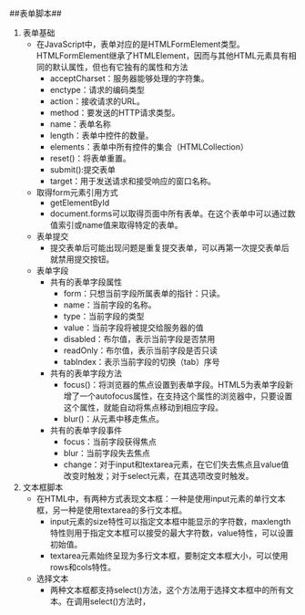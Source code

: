 ##表单脚本##

1. 表单基础
    - 在JavaScript中，表单对应的是HTMLFormElement类型。HTMLFormElement继承了HTMLElement，因而与其他HTML元素具有相同的默认属性，但也有它独有的属性和方法
        - acceptCharset：服务器能够处理的字符集。
        - enctype：请求的编码类型
        - action：接收请求的URL。
        - method：要发送的HTTP请求类型。
        - name：表单名称
        - length：表单中控件的数量。
        - elements：表单中所有控件的集合（HTMLCollection）
        - reset()：将表单重置。
        - submit():提交表单
        - target：用于发送请求和接受响应的窗口名称。
    - 取得form元素引用方式
        - getElementById
        - document.forms可以取得页面中所有表单。在这个表单中可以通过数值索引或name值来取得特定的表单。
    - 表单提交
        - 提交表单后可能出现问题是重复提交表单，可以再第一次提交表单后就禁用提交按钮。
    - 表单字段
        - 共有的表单字段属性
            - form：只想当前字段所属表单的指针：只读。
            - name：当前字段的名称。
            - type：当前字段的类型
            - value：当前字段将被提交给服务器的值
            - disabled：布尔值，表示当前字段是否禁用
            - readOnly：布尔值，表示当前字段是否只读
            - tabIndex：表示当前字段的切换（tab）序号
        - 共有的表单字段方法
            - focus()：将浏览器的焦点设置到表单字段。HTML5为表单字段新增了一个autofocus属性，在支持这个属性的浏览器中，只要设置这个属性，就能自动将焦点移动到相应字段。
            - blur()：从元素中移走焦点。
        - 共有的表单字段事件
            - focus：当前字段获得焦点
            - blur：当前字段失去焦点
            - change：对于input和textarea元素，在它们失去焦点且value值改变时触发；对于select元素，在其选项改变时触发。
2. 文本框脚本
    - 在HTML中，有两种方式表现文本框：一种是使用input元素的单行文本框，另一种是使用textarea的多行文本框。
        - input元素的size特性可以指定文本框中能显示的字符数，maxlength特性则用于指定文本框可以接受的最大字符数，value特性，可以设置初始值。
        - textarea元素始终呈现为多行文本框，要制定文本框大小，可以使用rows和cols特性。
    - 选择文本
        - 两种文本框都支持select()方法，这个方法用于选择文本框中的所有文本。在调用select()方法时，